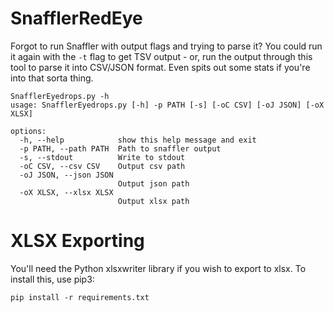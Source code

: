 # SnafflerRedEye
Forgot to run Snaffler with output flags and trying to parse it? You could run it again with the `-t` flag to get TSV output - or, run the output through this tool to parse it into CSV/JSON format. Even spits out some stats if you're into that sorta thing.

```
SnafflerEyedrops.py -h
usage: SnafflerEyedrops.py [-h] -p PATH [-s] [-oC CSV] [-oJ JSON] [-oX XLSX]

options:
  -h, --help            show this help message and exit
  -p PATH, --path PATH  Path to snaffler output
  -s, --stdout          Write to stdout
  -oC CSV, --csv CSV    Output csv path
  -oJ JSON, --json JSON
                        Output json path
  -oX XLSX, --xlsx XLSX
                        Output xlsx path
```
# XLSX Exporting
You'll need the Python xlsxwriter library if you wish to export to xlsx. To install this, use pip3:
```
pip install -r requirements.txt
```